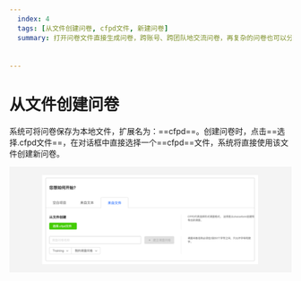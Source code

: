 ```yaml
---
  index: 4
  tags: [从文件创建问卷, cfpd文件, 新建问卷]
  summary: 打开问卷文件直接生成问卷，跨账号、跨团队地交流问卷，再复杂的问卷也可以分享了。

  
---
```


# 从文件创建问卷

系统可将问卷保存为本地文件，扩展名为：==cfpd==。创建问卷时，点击==选择.cfpd文件==，在对话框中直接选择一个==cfpd==文件，系统将直接使用该文件创建新问卷。

<img src='./assets/04fromSurveyFile/fromSurveyFile.png'>

